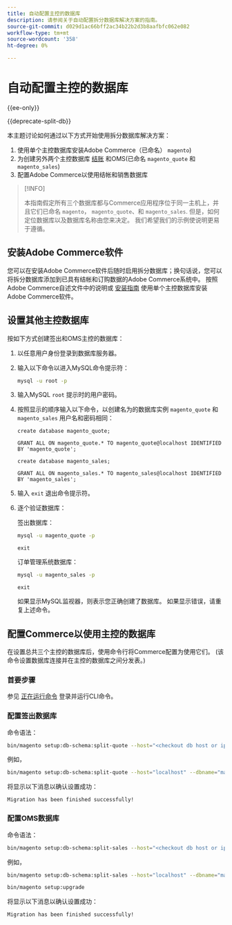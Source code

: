 ```yaml
---
title: 自动配置主控的数据库
description: 请参阅关于自动配置拆分数据库解决方案的指南。
source-git-commit: d029d1ac66bff2ac34b22b2d3b8aafbfc062e082
workflow-type: tm+mt
source-wordcount: '358'
ht-degree: 0%

---
```



# 自动配置主控的数据库

{{ee-only}}

{{deprecate-split-db}}

本主题讨论如何通过以下方式开始使用拆分数据库解决方案：

1. 使用单个主控数据库安装Adobe Commerce（已命名） `magento`)
1. 为创建另外两个主控数据库 [结账](https://glossary.magento.com/checkout) 和OMS(已命名 `magento_quote` 和 `magento_sales`)
1. 配置Adobe Commerce以使用结帐和销售数据库

>[!INFO]
>
>本指南假定所有三个数据库都与Commerce应用程序位于同一主机上，并且它们已命名 `magento`， `magento_quote`、和 `magento_sales`. 但是，如何定位数据库以及数据库名称由您来决定。 我们希望我们的示例使说明更易于遵循。

## 安装Adobe Commerce软件

您可以在安装Adobe Commerce软件后随时启用拆分数据库；换句话说，您可以将拆分数据库添加到已具有结帐和订购数据的Adobe Commerce系统中。 按照Adobe Commerce自述文件中的说明或 [安装指南](../../installation/overview.md) 使用单个主控数据库安装Adobe Commerce软件。

## 设置其他主控数据库

按如下方式创建签出和OMS主控的数据库：

1. 以任意用户身份登录到数据库服务器。
1. 输入以下命令以进入MySQL命令提示符：

   ```bash
   mysql -u root -p
   ```

1. 输入MySQL `root` 提示时的用户密码。
1. 按照显示的顺序输入以下命令，以创建名为的数据库实例 `magento_quote` 和 `magento_sales` 用户名和密码相同：

   ```shell
   create database magento_quote;
   ```

   ```shell
   GRANT ALL ON magento_quote.* TO magento_quote@localhost IDENTIFIED BY 'magento_quote';
   ```

   ```shell
   create database magento_sales;
   ```

   ```shell
   GRANT ALL ON magento_sales.* TO magento_sales@localhost IDENTIFIED BY 'magento_sales';
   ```

1. 输入 `exit` 退出命令提示符。

1. 逐个验证数据库：

   签出数据库：

   ```bash
   mysql -u magento_quote -p
   ```

   ```shell
   exit
   ```

   订单管理系统数据库：

   ```bash
   mysql -u magento_sales -p
   ```

   ```shell
   exit
   ```

   如果显示MySQL监视器，则表示您正确创建了数据库。 如果显示错误，请重复上述命令。

## 配置Commerce以使用主控的数据库

在设置总共三个主控的数据库后，使用命令行将Commerce配置为使用它们。 (该命令设置数据库连接并在主控的数据库之间分发表。)

### 首要步骤

参见 [正在运行命令](../cli/config-cli.md#running-commands) 登录并运行CLI命令。

### 配置签出数据库

命令语法：

```bash
bin/magento setup:db-schema:split-quote --host="<checkout db host or ip>" --dbname="<name>" --username="<checkout db username>" --password="<password>"
```

例如，

```bash
bin/magento setup:db-schema:split-quote --host="localhost" --dbname="magento_quote" --username="magento_quote" --password="magento_quote"
```

将显示以下消息以确认设置成功：

```terminal
Migration has been finished successfully!
```

### 配置OMS数据库

命令语法：

```bash
bin/magento setup:db-schema:split-sales --host="<checkout db host or ip>" --dbname="<name>" --username="<checkout db username>" --password="<password>"
```

例如，

```bash
bin/magento setup:db-schema:split-sales --host="localhost" --dbname="magento_sales" --username="magento_sales" --password="magento_sales"
```

```bash
bin/magento setup:upgrade
```

将显示以下消息以确认设置成功：

```terminal
Migration has been finished successfully!
```
